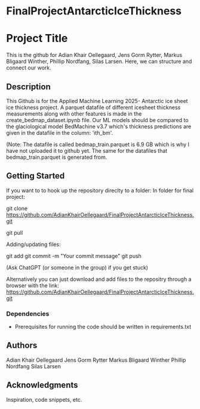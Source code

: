 # FinalProjectAntarcticIceThickness
# Project Title

This is the github for Adian Khair Oellegaard, Jens Gorm Rytter, Markus Bligaard Winther, Phillip Nordfang, Silas Larsen. Here, we can structure and connect our work.

## Description
This Github is for the Applied Machine Learning 2025- Antarctic ice sheet ice thickness project. A parquet datafile of different icesheet thickness measurements along with other features is made in the create_bedmap_dataset.ipynb file. Our ML models should be compared to the glaciological model BedMachine v3.7 which's thickness predictions are given in the datafile in the column: 'ith_bm'.

(Note: The datafile is called bedmap_train.parquet is 6.9 GB which is why I have not uploaded it to github yet. The same for the datafiles that bedmap_train.parquet is generated from.
## Getting Started

If you want to to hook up the repository direclty to a folder:
In folder for final project:

git clone https://github.com/AdianKhairOellegaard/FinalProjectAntarcticIceThickness.git

git pull

Adding/updating files:

git add <filename>
git commit -m "Your commit message"
git push

(Ask ChatGPT (or someone in the group) if you get stuck)


Alternatively you can just download and add files to the repositry through a browser with the link: https://github.com/AdianKhairOellegaard/FinalProjectAntarcticIceThickness.git
### Dependencies

* Prerequisites for running the code should be written in requirements.txt

## Authors

Adian Khair Oellegaard
Jens Gorm Rytter
Markus Bligaard Winther
Phillip Nordfang
Silas Larsen

## Acknowledgments

Inspiration, code snippets, etc.
